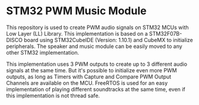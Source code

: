 # STM32 PWM Music Module

This repository is used to create PWM audio signals on STM32 MCUs with Low Layer (LL) Library. This implementation is based on a STM32F07B-DISCO board using STM32CubeIDE (Version: 1.10.1) and CubeMX to initialize peripherals.
The speaker and music module can be easily moved to any other STM32 implementation.

This implementation uses 3 PWM outputs to create up to 3 different audio signals at the same time. But it's possible to initialize even more PWM outputs, as long as Timers with Capture and Compare PWM Output Channels are available on the MCU. FreeRTOS is used for an easy implementation of playing different soundtracks at the same time, even if this implementation is not thread safe.
